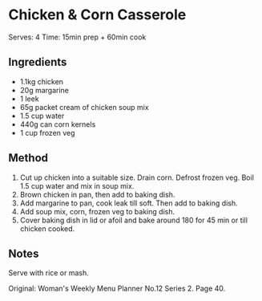 # Chicken & Corn Casserole

Serves: 4
Time: 15min prep + 60min cook

## Ingredients

* 1.1kg chicken
* 20g margarine
* 1 leek
* 65g packet cream of chicken soup mix
* 1.5 cup water
* 440g can corn kernels
* 1 cup frozen veg

## Method

1. Cut up chicken into a suitable size. Drain corn. Defrost frozen veg. Boil 1.5 cup water and mix in soup mix.
2. Brown chicken in pan, then add to baking dish.  
3. Add margarine to pan, cook leak till soft. Then add to baking dish.
4. Add soup mix, corn, frozen veg to baking dish.
5. Cover baking dish in lid or afoil and bake around 180 for 45 min or till chicken cooked.

## Notes

Serve with rice or mash.

Original: Woman's Weekly Menu Planner No.12 Series 2. Page 40.